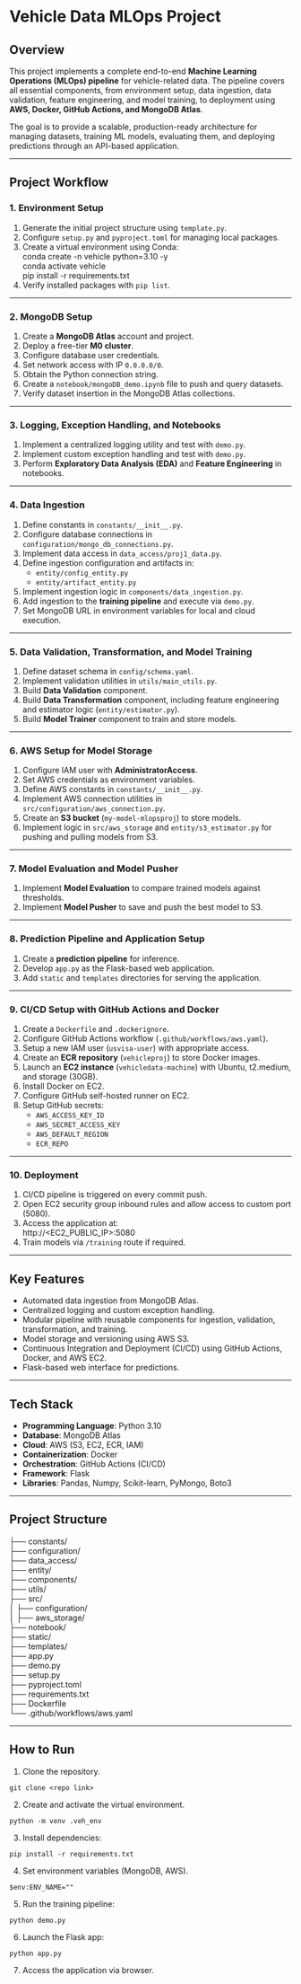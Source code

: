 # Vehicle Data MLOps Project  

## Overview  
This project implements a complete end-to-end **Machine Learning Operations (MLOps) pipeline** for vehicle-related data. The pipeline covers all essential components, from environment setup, data ingestion, data validation, feature engineering, and model training, to deployment using **AWS, Docker, GitHub Actions, and MongoDB Atlas**.  

The goal is to provide a scalable, production-ready architecture for managing datasets, training ML models, evaluating them, and deploying predictions through an API-based application.  

---

## Project Workflow  

### 1. Environment Setup  
1. Generate the initial project structure using `template.py`.  
2. Configure `setup.py` and `pyproject.toml` for managing local packages.  
3. Create a virtual environment using Conda:  
   conda create -n vehicle python=3.10 -y  
   conda activate vehicle  
   pip install -r requirements.txt  
4. Verify installed packages with `pip list`.  

---

### 2. MongoDB Setup  
1. Create a **MongoDB Atlas** account and project.  
2. Deploy a free-tier **M0 cluster**.  
3. Configure database user credentials.  
4. Set network access with IP `0.0.0.0/0`.  
5. Obtain the Python connection string.  
6. Create a `notebook/mongoDB_demo.ipynb` file to push and query datasets.  
7. Verify dataset insertion in the MongoDB Atlas collections.  

---

### 3. Logging, Exception Handling, and Notebooks  
1. Implement a centralized logging utility and test with `demo.py`.  
2. Implement custom exception handling and test with `demo.py`.  
3. Perform **Exploratory Data Analysis (EDA)** and **Feature Engineering** in notebooks.  

---

### 4. Data Ingestion  
1. Define constants in `constants/__init__.py`.  
2. Configure database connections in `configuration/mongo_db_connections.py`.  
3. Implement data access in `data_access/proj1_data.py`.  
4. Define ingestion configuration and artifacts in:  
   - `entity/config_entity.py`  
   - `entity/artifact_entity.py`  
5. Implement ingestion logic in `components/data_ingestion.py`.  
6. Add ingestion to the **training pipeline** and execute via `demo.py`.  
7. Set MongoDB URL in environment variables for local and cloud execution.  

---

### 5. Data Validation, Transformation, and Model Training  
1. Define dataset schema in `config/schema.yaml`.  
2. Implement validation utilities in `utils/main_utils.py`.  
3. Build **Data Validation** component.  
4. Build **Data Transformation** component, including feature engineering and estimator logic (`entity/estimator.py`).  
5. Build **Model Trainer** component to train and store models.  

---

### 6. AWS Setup for Model Storage  
1. Configure IAM user with **AdministratorAccess**.  
2. Set AWS credentials as environment variables.  
3. Define AWS constants in `constants/__init__.py`.  
4. Implement AWS connection utilities in `src/configuration/aws_connection.py`.  
5. Create an **S3 bucket** (`my-model-mlopsproj`) to store models.  
6. Implement logic in `src/aws_storage` and `entity/s3_estimator.py` for pushing and pulling models from S3.  

---

### 7. Model Evaluation and Model Pusher  
1. Implement **Model Evaluation** to compare trained models against thresholds.  
2. Implement **Model Pusher** to save and push the best model to S3.  

---

### 8. Prediction Pipeline and Application Setup  
1. Create a **prediction pipeline** for inference.  
2. Develop `app.py` as the Flask-based web application.  
3. Add `static` and `templates` directories for serving the application.  

---

### 9. CI/CD Setup with GitHub Actions and Docker  
1. Create a `Dockerfile` and `.dockerignore`.  
2. Configure GitHub Actions workflow (`.github/workflows/aws.yaml`).  
3. Setup a new IAM user (`usvisa-user`) with appropriate access.  
4. Create an **ECR repository** (`vehicleproj`) to store Docker images.  
5. Launch an **EC2 instance** (`vehicledata-machine`) with Ubuntu, t2.medium, and storage (30GB).  
6. Install Docker on EC2.  
7. Configure GitHub self-hosted runner on EC2.  
8. Setup GitHub secrets:  
   - `AWS_ACCESS_KEY_ID`  
   - `AWS_SECRET_ACCESS_KEY`  
   - `AWS_DEFAULT_REGION`  
   - `ECR_REPO`  

---

### 10. Deployment  
1. CI/CD pipeline is triggered on every commit push.  
2. Open EC2 security group inbound rules and allow access to custom port (5080).  
3. Access the application at:  
   http://<EC2_PUBLIC_IP>:5080  
4. Train models via `/training` route if required.  

---

## Key Features  
- Automated data ingestion from MongoDB Atlas.  
- Centralized logging and custom exception handling.  
- Modular pipeline with reusable components for ingestion, validation, transformation, and training.  
- Model storage and versioning using AWS S3.  
- Continuous Integration and Deployment (CI/CD) using GitHub Actions, Docker, and AWS EC2.  
- Flask-based web interface for predictions.  

---

## Tech Stack  
- **Programming Language**: Python 3.10  
- **Database**: MongoDB Atlas  
- **Cloud**: AWS (S3, EC2, ECR, IAM)  
- **Containerization**: Docker  
- **Orchestration**: GitHub Actions (CI/CD)  
- **Framework**: Flask  
- **Libraries**: Pandas, Numpy, Scikit-learn, PyMongo, Boto3  

---

## Project Structure  
├── constants/<br>
├── configuration/<br>
├── data_access/<br>
├── entity/<br>
├── components/<br>
├── utils/<br>
├── src/<br>
│   ├── configuration/<br>
│   ├── aws_storage/<br>
├── notebook/<br>
├── static/<br>
├── templates/<br>
├── app.py<br>
├── demo.py<br>
├── setup.py<br>
├── pyproject.toml<br>
├── requirements.txt<br>
├── Dockerfile<br>
└── .github/workflows/aws.yaml<br>


---

## How to Run  
1. Clone the repository.
```
git clone <repo link>
```  
2. Create and activate the virtual environment.
```
python -m venv .veh_env
```  
3. Install dependencies:
```  
pip install -r requirements.txt  
```
4. Set environment variables (MongoDB, AWS).
```
$env:ENV_NAME=""
```  
5. Run the training pipeline:  
```
python demo.py  
```
6. Launch the Flask app:  
```
python app.py  
```
7. Access the application via browser.  
